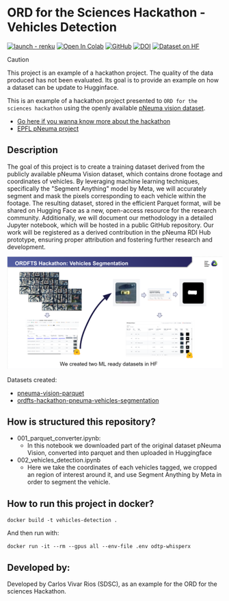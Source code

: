 # ORD for the Sciences Hackathon - Vehicles Detection

[![launch - renku](https://renkulab.io/renku-badge.svg)](https://renkulab.io/v2/projects/hackathon-team-1/pneuma-vehicles-detection) [![Open In Colab](https://colab.research.google.com/assets/colab-badge.svg)](sdsc-ordes/ordfts-hackathon-vehicles-detection/blob/main/002_vehicles_detection.ipynb)
 [![GitHub](https://badgen.net/badge/icon/github?icon=github&label)](https://github.com/sdsc-ordes/ordfts-hackathon-vehicles-detection) [![DOI](https://zenodo.org/badge/DOI/10.5281/zenodo.12751861.svg)](https://doi.org/10.5281/zenodo.12751861) [![Dataset on HF](https://huggingface.co/datasets/huggingface/badges/resolve/main/dataset-on-hf-sm.svg)](https://huggingface.co/datasets/katospiegel/ordfts-hackathon-pneuma-vehicles-segmentation)


> [!CAUTION]
> This project is an example of a hackathon project. The quality of the data produced has not been evaluated. Its goal is to provide an example on how a dataset can be update to Hugginface. 

This is an example of a hackathon project presented to `ORD for the sciences hackathon` using the openly available [pNeuma vision dataset](https://zenodo.org/records/7426506). 

- [Go here if you wanna know more about the hackathon](https://sdsc-hackathons.ch/)
- [EPFL pNeuma project](https://open-traffic.epfl.ch)


## Description

The goal of this project is to create a training dataset derived from the publicly available pNeuma Vision dataset, which contains drone footage and coordinates of vehicles. By leveraging machine learning techniques, specifically the "Segment Anything" model by Meta, we will accurately segment and mask the pixels corresponding to each vehicle within the footage. The resulting dataset, stored in the efficient Parquet format, will be shared on Hugging Face as a new, open-access resource for the research community. Additionally, we will document our methodology in a detailed Jupyter notebook, which will be hosted in a public GitHub repository. Our work will be registered as a derived contribution in the pNeuma RDI Hub prototype, ensuring proper attribution and fostering further research and development.

![alt text](assets/summary.png)

Datasets created:

- [pneuma-vision-parquet](https://huggingface.co/datasets/katospiegel/pneuma-vision-parquet)
- [ordfts-hackathon-pneuma-vehicles-segmentation](https://huggingface.co/datasets/katospiegel/ordfts-hackathon-pneuma-vehicles-segmentation)


## How is structured this repository?

- 001_parquet_converter.ipynb: 
    - In this notebook we downloaded part of the original dataset pNeuma Vision, converted into parquet and then uploaded in Huggingface
- 002_vehicles_detection.ipynb
    - Here we take the coordinates of each vehicles tagged, we cropped an region of interest around it, and use Segment Anything by Meta in order to segment the vehicle.


## How to run this project in docker? 

```
docker build -t vehicles-detection . 
```

And then run with:

```
docker run -it --rm --gpus all --env-file .env odtp-whisperx
```

## Developed by: 

Developed by Carlos Vivar Rios (SDSC), as an example for the ORD for the sciences Hackathon.